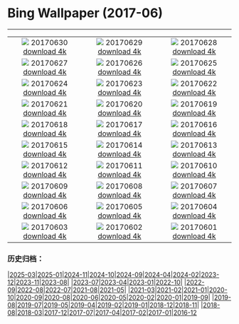 # Bing Wallpaper (2017-06)
**************
| | | |
| :----: | :----: | :----: |
| ![](https://www.bing.com/az/hprichbg/rb/SunwaptaFalls_ZH-CN10005625957_1920x1080.jpg) 20170630 [download 4k](https://www.bing.com/az/hprichbg/rb/SunwaptaFalls_ZH-CN10005625957_UHD.jpg) | ![](https://www.bing.com/az/hprichbg/rb/EuropeanFlamingo_ZH-CN10494194429_1920x1080.jpg) 20170629 [download 4k](https://www.bing.com/az/hprichbg/rb/EuropeanFlamingo_ZH-CN10494194429_UHD.jpg) | ![](https://www.bing.com/az/hprichbg/rb/NorddorfPath_ZH-CN10408895135_1920x1080.jpg) 20170628 [download 4k](https://www.bing.com/az/hprichbg/rb/NorddorfPath_ZH-CN10408895135_UHD.jpg) |
| ![](https://www.bing.com/az/hprichbg/rb/JoshuaTrees_ZH-CN10998673288_1920x1080.jpg) 20170627 [download 4k](https://www.bing.com/az/hprichbg/rb/JoshuaTrees_ZH-CN10998673288_UHD.jpg) | ![](https://www.bing.com/az/hprichbg/rb/CallanishSS_ZH-CN12559903397_1920x1080.jpg) 20170626 [download 4k](https://www.bing.com/az/hprichbg/rb/CallanishSS_ZH-CN12559903397_UHD.jpg) | ![](https://www.bing.com/az/hprichbg/rb/MadagascarLemurs_ZH-CN7754035615_1920x1080.jpg) 20170625 [download 4k](https://www.bing.com/az/hprichbg/rb/MadagascarLemurs_ZH-CN7754035615_UHD.jpg) |
| ![](https://www.bing.com/az/hprichbg/rb/SanLorenzo_ZH-CN7625061136_1920x1080.jpg) 20170624 [download 4k](https://www.bing.com/az/hprichbg/rb/SanLorenzo_ZH-CN7625061136_UHD.jpg) | ![](https://www.bing.com/az/hprichbg/rb/HawaiiSwim_ZH-CN7233619332_1920x1080.jpg) 20170623 [download 4k](https://www.bing.com/az/hprichbg/rb/HawaiiSwim_ZH-CN7233619332_UHD.jpg) | ![](https://www.bing.com/az/hprichbg/rb/MooneyFalls_ZH-CN11568488094_1920x1080.jpg) 20170622 [download 4k](https://www.bing.com/az/hprichbg/rb/MooneyFalls_ZH-CN11568488094_UHD.jpg) |
| ![](https://www.bing.com/az/hprichbg/rb/AKFox_ZH-CN8586782340_1920x1080.jpg) 20170621 [download 4k](https://www.bing.com/az/hprichbg/rb/AKFox_ZH-CN8586782340_UHD.jpg) | ![](https://www.bing.com/az/hprichbg/rb/ChobeChick_ZH-CN9997116812_1920x1080.jpg) 20170620 [download 4k](https://www.bing.com/az/hprichbg/rb/ChobeChick_ZH-CN9997116812_UHD.jpg) | ![](https://www.bing.com/az/hprichbg/rb/PlayaRoja_ZH-CN11120265765_1920x1080.jpg) 20170619 [download 4k](https://www.bing.com/az/hprichbg/rb/PlayaRoja_ZH-CN11120265765_UHD.jpg) |
| ![](https://www.bing.com/az/hprichbg/rb/AeoniumLeaf_ZH-CN7490448951_1920x1080.jpg) 20170618 [download 4k](https://www.bing.com/az/hprichbg/rb/AeoniumLeaf_ZH-CN7490448951_UHD.jpg) | ![](https://www.bing.com/az/hprichbg/rb/TurDad_ZH-CN11748481038_1920x1080.jpg) 20170617 [download 4k](https://www.bing.com/az/hprichbg/rb/TurDad_ZH-CN11748481038_UHD.jpg) | ![](https://www.bing.com/az/hprichbg/rb/ThufaHill_ZH-CN8809655435_1920x1080.jpg) 20170616 [download 4k](https://www.bing.com/az/hprichbg/rb/ThufaHill_ZH-CN8809655435_UHD.jpg) |
| ![](https://www.bing.com/az/hprichbg/rb/FireDragonfly_ZH-CN9623816108_1920x1080.jpg) 20170615 [download 4k](https://www.bing.com/az/hprichbg/rb/FireDragonfly_ZH-CN9623816108_UHD.jpg) | ![](https://www.bing.com/az/hprichbg/rb/TOAD_ZH-CN7336795473_1920x1080.jpg) 20170614 [download 4k](https://www.bing.com/az/hprichbg/rb/TOAD_ZH-CN7336795473_UHD.jpg) | ![](https://www.bing.com/az/hprichbg/rb/WolfeCreekCrater_ZH-CN10953577427_1920x1080.jpg) 20170613 [download 4k](https://www.bing.com/az/hprichbg/rb/WolfeCreekCrater_ZH-CN10953577427_UHD.jpg) |
| ![](https://www.bing.com/az/hprichbg/rb/NiemeyerCenter_ZH-CN8964518609_1920x1080.jpg) 20170612 [download 4k](https://www.bing.com/az/hprichbg/rb/NiemeyerCenter_ZH-CN8964518609_UHD.jpg) | ![](https://www.bing.com/az/hprichbg/rb/DinosaurPP_ZH-CN14544073422_1920x1080.jpg) 20170611 [download 4k](https://www.bing.com/az/hprichbg/rb/DinosaurPP_ZH-CN14544073422_UHD.jpg) | ![](https://www.bing.com/az/hprichbg/rb/MagnificentGBR_ZH-CN10789151183_1920x1080.jpg) 20170610 [download 4k](https://www.bing.com/az/hprichbg/rb/MagnificentGBR_ZH-CN10789151183_UHD.jpg) |
| ![](https://www.bing.com/az/hprichbg/rb/LibraryofCelsus_ZH-CN11719117244_1920x1080.jpg) 20170609 [download 4k](https://www.bing.com/az/hprichbg/rb/LibraryofCelsus_ZH-CN11719117244_UHD.jpg) | ![](https://www.bing.com/az/hprichbg/rb/BalmhornRegion_ZH-CN7523037492_1920x1080.jpg) 20170608 [download 4k](https://www.bing.com/az/hprichbg/rb/BalmhornRegion_ZH-CN7523037492_UHD.jpg) | ![](https://www.bing.com/az/hprichbg/rb/OceanCurrents_ZH-CN13704695457_1920x1080.jpg) 20170607 [download 4k](https://www.bing.com/az/hprichbg/rb/OceanCurrents_ZH-CN13704695457_UHD.jpg) |
| ![](https://www.bing.com/az/hprichbg/rb/Prayercard_ZH-CN13472871640_1920x1080.jpg) 20170606 [download 4k](https://www.bing.com/az/hprichbg/rb/Prayercard_ZH-CN13472871640_UHD.jpg) | ![](https://www.bing.com/az/hprichbg/rb/EtretatSunrise_ZH-CN10891175350_1920x1080.jpg) 20170605 [download 4k](https://www.bing.com/az/hprichbg/rb/EtretatSunrise_ZH-CN10891175350_UHD.jpg) | ![](https://www.bing.com/az/hprichbg/rb/KaprunDam_ZH-CN9638804777_1920x1080.jpg) 20170604 [download 4k](https://www.bing.com/az/hprichbg/rb/KaprunDam_ZH-CN9638804777_UHD.jpg) |
| ![](https://www.bing.com/az/hprichbg/rb/BluestripedFangblenny_ZH-CN10868881606_1920x1080.jpg) 20170603 [download 4k](https://www.bing.com/az/hprichbg/rb/BluestripedFangblenny_ZH-CN10868881606_UHD.jpg) | ![](https://www.bing.com/az/hprichbg/rb/TexasBluebonnets_ZH-CN10361963785_1920x1080.jpg) 20170602 [download 4k](https://www.bing.com/az/hprichbg/rb/TexasBluebonnets_ZH-CN10361963785_UHD.jpg) | ![](https://www.bing.com/az/hprichbg/rb/PonteSantAngelo_ZH-CN15413822788_1920x1080.jpg) 20170601 [download 4k](https://www.bing.com/az/hprichbg/rb/PonteSantAngelo_ZH-CN15413822788_UHD.jpg) |

### 历史归档：

|[2025-03](bing/2025-03/2025-03.md)|[2025-01](bing/2025-01/2025-01.md)|[2024-11](bing/2024-11/2024-11.md)|[2024-10](bing/2024-10/2024-10.md)|[2024-09](bing/2024-09/2024-09.md)|[2024-04](bing/2024-04/2024-04.md)|[2024-02](bing/2024-02/2024-02.md)|[2023-12](bing/2023-12/2023-12.md)|[2023-11](bing/2023-11/2023-11.md)|[2023-08](bing/2023-08/2023-08.md)|
|[2023-07](bing/2023-07/2023-07.md)|[2023-04](bing/2023-04/2023-04.md)|[2023-01](bing/2023-01/2023-01.md)|[2022-10](bing/2022-10/2022-10.md)|
|[2022-09](bing/2022-09/2022-09.md)|[2022-08](bing/2022-08/2022-08.md)|[2022-07](bing/2022-07/2022-07.md)|[2021-08](bing/2021-08/2021-08.md)|[2021-05](bing/2021-05/2021-05.md)|
|[2021-03](bing/2021-03/2021-03.md)|[2021-02](bing/2021-02/2021-02.md)|[2021-01](bing/2021-01/2021-01.md)|[2020-10](bing/2020-10/2020-10.md)|[2020-09](bing/2020-09/2020-09.md)|[2020-08](bing/2020-08/2020-08.md)|[2020-06](bing/2020-06/2020-06.md)|[2020-05](bing/2020-05/2020-05.md)|[2020-02](bing/2020-02/2020-02.md)|[2020-01](bing/2020-01/2020-01.md)|[2019-09](bing/2019-09/2019-09.md)|
|[2019-08](bing/2019-08/2019-08.md)|[2019-07](bing/2019-07/2019-07.md)|[2019-05](bing/2019-05/2019-05.md)|[2019-04](bing/2019-04/2019-04.md)|[2019-02](bing/2019-02/2019-02.md)|[2019-01](bing/2019-01/2019-01.md)|[2018-12](bing/2018-12/2018-12.md)|[2018-11](bing/2018-11/2018-11.md)|
|[2018-08](bing/2018-08/2018-08.md)|[2018-03](bing/2018-03/2018-03.md)|[2017-12](bing/2017-12/2017-12.md)|[2017-07](bing/2017-07/2017-07.md)|[2017-04](bing/2017-04/2017-04.md)|[2017-02](bing/2017-02/2017-02.md)|[2017-01](bing/2017-01/2017-01.md)|[2016-12](bing/2016-12/2016-12.md)